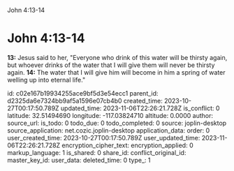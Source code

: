 John 4:13-14

# John 4:13-14

**13:** Jesus said to her, "Everyone who drink of this water will be thirsty again, but whoever drinks of the water that I will give them will never be thirsty again.
**14:** The water that I will give him will become in him a spring of water welling up into eternal life."

id: c02e167b19934255ace9bf5d3e54ecc1
parent_id: d2325da6e7324bb9af5a1596e07cb4b0
created_time: 2023-10-27T00:17:50.789Z
updated_time: 2023-11-06T22:26:21.728Z
is_conflict: 0
latitude: 32.51494690
longitude: -117.03824710
altitude: 0.0000
author: 
source_url: 
is_todo: 0
todo_due: 0
todo_completed: 0
source: joplin-desktop
source_application: net.cozic.joplin-desktop
application_data: 
order: 0
user_created_time: 2023-10-27T00:17:50.789Z
user_updated_time: 2023-11-06T22:26:21.728Z
encryption_cipher_text: 
encryption_applied: 0
markup_language: 1
is_shared: 0
share_id: 
conflict_original_id: 
master_key_id: 
user_data: 
deleted_time: 0
type_: 1